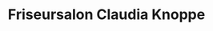 ---
title: "Friseursalon Claudia Knoppe"
url: /schwielowsee/friseursalon-claudia-knoppe/
shop: Friseur
---